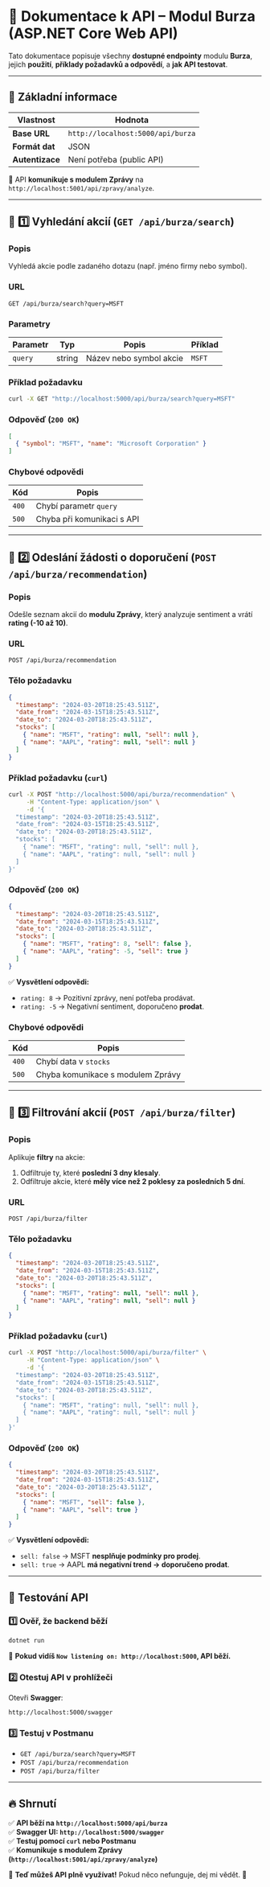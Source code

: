 # **📄 Dokumentace k API – Modul Burza (ASP.NET Core Web API)**  
Tato dokumentace popisuje všechny **dostupné endpointy** modulu **Burza**, jejich **použití**, **příklady požadavků a odpovědí**, a **jak API testovat**.

---

## **📌 Základní informace**
| **Vlastnost**     | **Hodnota**                     |
|------------------|--------------------------------|
| **Base URL**     | `http://localhost:5000/api/burza` |
| **Formát dat**   | JSON                            |
| **Autentizace**  | Není potřeba (public API)      |

📌 API **komunikuje s modulem Zprávy** na `http://localhost:5001/api/zpravy/analyze`.  

---

## **📌 1️⃣ Vyhledání akcií (`GET /api/burza/search`)**
### **Popis**
Vyhledá akcie podle zadaného dotazu (např. jméno firmy nebo symbol).

### **URL**
```
GET /api/burza/search?query=MSFT
```

### **Parametry**
| **Parametr** | **Typ**  | **Popis**                      | **Příklad** |
|-------------|---------|--------------------------------|------------|
| `query`     | string  | Název nebo symbol akcie       | `MSFT`     |

### **Příklad požadavku**
```sh
curl -X GET "http://localhost:5000/api/burza/search?query=MSFT"
```

### **Odpověď (`200 OK`)**
```json
[
  { "symbol": "MSFT", "name": "Microsoft Corporation" }
]
```

### **Chybové odpovědi**
| **Kód** | **Popis**                  |
|--------|----------------------------|
| `400`  | Chybí parametr `query`      |
| `500`  | Chyba při komunikaci s API |

---

## **📌 2️⃣ Odeslání žádosti o doporučení (`POST /api/burza/recommendation`)**
### **Popis**
Odešle seznam akcií do **modulu Zprávy**, který analyzuje sentiment a vrátí **rating (-10 až 10)**.

### **URL**
```
POST /api/burza/recommendation
```

### **Tělo požadavku**
```json
{
  "timestamp": "2024-03-20T18:25:43.511Z",
  "date_from": "2024-03-15T18:25:43.511Z",
  "date_to": "2024-03-20T18:25:43.511Z",
  "stocks": [
    { "name": "MSFT", "rating": null, "sell": null },
    { "name": "AAPL", "rating": null, "sell": null }
  ]
}
```

### **Příklad požadavku (`curl`)**
```sh
curl -X POST "http://localhost:5000/api/burza/recommendation" \
     -H "Content-Type: application/json" \
     -d '{
  "timestamp": "2024-03-20T18:25:43.511Z",
  "date_from": "2024-03-15T18:25:43.511Z",
  "date_to": "2024-03-20T18:25:43.511Z",
  "stocks": [
    { "name": "MSFT", "rating": null, "sell": null },
    { "name": "AAPL", "rating": null, "sell": null }
  ]
}'
```

### **Odpověď (`200 OK`)**
```json
{
  "timestamp": "2024-03-20T18:25:43.511Z",
  "date_from": "2024-03-15T18:25:43.511Z",
  "date_to": "2024-03-20T18:25:43.511Z",
  "stocks": [
    { "name": "MSFT", "rating": 8, "sell": false },
    { "name": "AAPL", "rating": -5, "sell": true }
  ]
}
```
✅ **Vysvětlení odpovědi:**
- `rating: 8` → Pozitivní zprávy, není potřeba prodávat.
- `rating: -5` → Negativní sentiment, doporučeno **prodat**.

### **Chybové odpovědi**
| **Kód** | **Popis**                      |
|--------|--------------------------------|
| `400`  | Chybí data v `stocks`          |
| `500`  | Chyba komunikace s modulem Zprávy |

---

## **📌 3️⃣ Filtrování akcií (`POST /api/burza/filter`)**
### **Popis**
Aplikuje **filtry** na akcie:
1. Odfiltruje ty, které **poslední 3 dny klesaly**.
2. Odfiltruje akcie, které **měly více než 2 poklesy za posledních 5 dní**.

### **URL**
```
POST /api/burza/filter
```

### **Tělo požadavku**
```json
{
  "timestamp": "2024-03-20T18:25:43.511Z",
  "date_from": "2024-03-15T18:25:43.511Z",
  "date_to": "2024-03-20T18:25:43.511Z",
  "stocks": [
    { "name": "MSFT", "rating": null, "sell": null },
    { "name": "AAPL", "rating": null, "sell": null }
  ]
}
```

### **Příklad požadavku (`curl`)**
```sh
curl -X POST "http://localhost:5000/api/burza/filter" \
     -H "Content-Type: application/json" \
     -d '{
  "timestamp": "2024-03-20T18:25:43.511Z",
  "date_from": "2024-03-15T18:25:43.511Z",
  "date_to": "2024-03-20T18:25:43.511Z",
  "stocks": [
    { "name": "MSFT", "rating": null, "sell": null },
    { "name": "AAPL", "rating": null, "sell": null }
  ]
}'
```

### **Odpověď (`200 OK`)**
```json
{
  "timestamp": "2024-03-20T18:25:43.511Z",
  "date_from": "2024-03-15T18:25:43.511Z",
  "date_to": "2024-03-20T18:25:43.511Z",
  "stocks": [
    { "name": "MSFT", "sell": false },
    { "name": "AAPL", "sell": true }
  ]
}
```
✅ **Vysvětlení odpovědi:**
- `sell: false` → MSFT **nesplňuje podmínky pro prodej**.
- `sell: true` → AAPL **má negativní trend → doporučeno prodat**.

---

## **📌 Testování API**
### **1️⃣ Ověř, že backend běží**
```sh
dotnet run
```
📌 **Pokud vidíš `Now listening on: http://localhost:5000`, API běží.**

### **2️⃣ Otestuj API v prohlížeči**
Otevři **Swagger**:
```
http://localhost:5000/swagger
```

### **3️⃣ Testuj v Postmanu**
- `GET /api/burza/search?query=MSFT`
- `POST /api/burza/recommendation`
- `POST /api/burza/filter`

---

## **🔥 Shrnutí**
✅ **API běží na `http://localhost:5000/api/burza`**  
✅ **Swagger UI: `http://localhost:5000/swagger`**  
✅ **Testuj pomocí `curl` nebo Postmanu**  
✅ **Komunikuje s modulem Zprávy (`http://localhost:5001/api/zpravy/analyze`)**  

🚀 **Teď můžeš API plně využívat!** Pokud něco nefunguje, dej mi vědět. 💪
